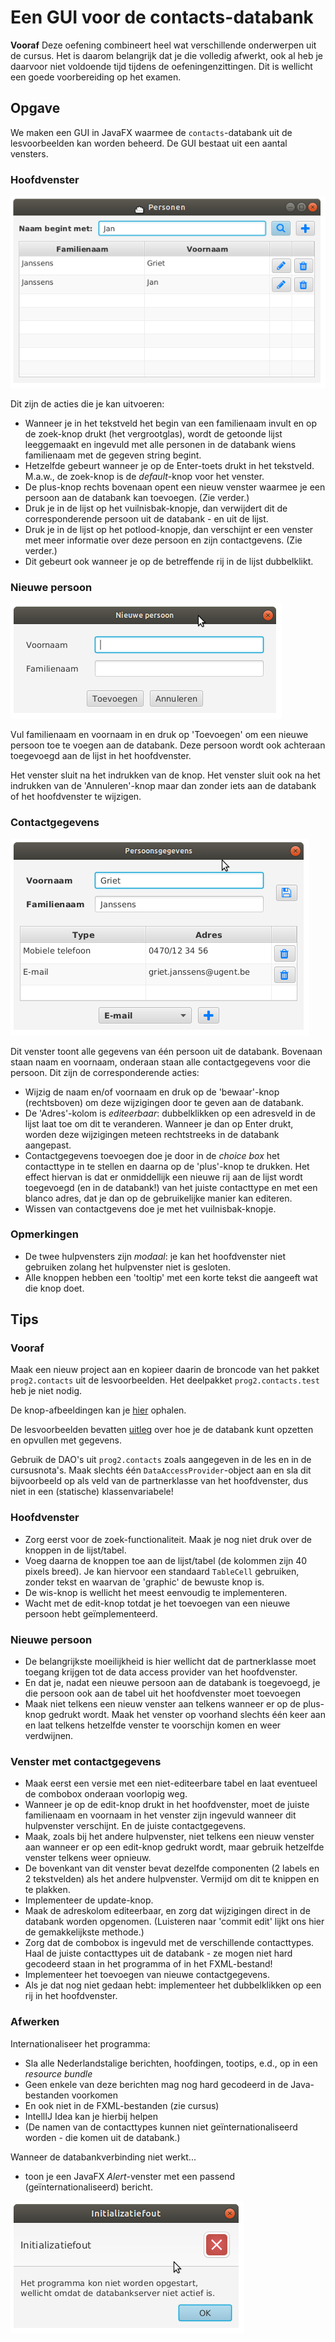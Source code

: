 Een GUI voor de contacts-databank
===

**Vooraf** Deze oefening combineert heel wat verschillende onderwerpen uit de cursus. Het is daarom belangrijk dat je
die volledig afwerkt, ook al heb je daarvoor niet voldoende tijd tijdens
de oefeningenzittingen. Dit is wellicht een goede voorbereiding op het examen.

Opgave
---

We maken een GUI in JavaFX waarmee de `contacts`-databank uit de lesvoorbeelden
kan worden beheerd. De GUI bestaat uit een aantal vensters.

### Hoofdvenster

![](main.png)

Dit zijn de acties die je kan uitvoeren:

* Wanneer je in het tekstveld het begin van een familienaam invult en op de zoek-knop
drukt (het vergrootglas), wordt de getoonde lijst leeggemaakt en ingevuld
met alle personen in de databank wiens familienaam met de gegeven string begint.
* Hetzelfde gebeurt wanneer je op de Enter-toets drukt in het tekstveld. M.a.w., de zoek-knop is
de *default*-knop voor het venster.
* De plus-knop rechts bovenaan opent een nieuw venster waarmee je een 
persoon aan de databank kan toevoegen. (Zie verder.)
* Druk je in de lijst op het vuilnisbak-knopje, dan verwijdert dit de corresponderende 
persoon uit de databank - en uit de lijst.
* Druk je in de lijst op het potlood-knopje, dan verschijnt er een venster met meer informatie over
deze persoon en zijn contactgevens. (Zie verder.)
* Dit gebeurt ook wanneer je op de betreffende rij in de lijst dubbelklikt.

### Nieuwe persoon

![](newperson.png)

Vul familienaam en voornaam in en druk op 'Toevoegen' om een nieuwe persoon toe
te voegen aan de databank. Deze persoon wordt ook achteraan toegevoegd
aan de lijst in het hoofdvenster. 

Het venster sluit na het indrukken van de knop. Het venster sluit ook na het indrukken
van de 'Annuleren'-knop maar dan zonder iets aan de databank of het hoofdvenster te wijzigen.
 
### Contactgegevens

![](contacts.png)

Dit venster toont alle gegevens van één persoon uit de databank. Bovenaan staan naam en voornaam, onderaan
staan alle contactgegevens voor die persoon. Dit zijn de corresponderende acties:

* Wijzig de naam en/of voornaam en druk op de 'bewaar'-knop (rechtsboven) om deze wijzigingen
door te geven aan de databank.
* De 'Adres'-kolom is *editeerbaar*: dubbelklikken op een adresveld in de lijst laat toe om dit te veranderen.
Wanneer je dan op Enter drukt, worden deze wijzigingen meteen rechtstreeks in de databank aangepast.
* Contactgegevens toevoegen doe je door in de *choice box* het contacttype in te stellen en daarna op de
'plus'-knop te drukken. Het effect hiervan is dat er onmiddellijk een nieuwe rij aan de lijst
wordt toegevoegd  (en in de databank!) van het juiste contacttype en met een blanco adres, dat je dan op de gebruikelijke manier
kan editeren.  
* Wissen van contactgevens doe je met het vuilnisbak-knopje.

### Opmerkingen

* De twee hulpvensters zijn *modaal*: je kan het hoofdvenster niet gebruiken zolang het hulpvenster niet is gesloten.
* Alle knoppen hebben een 'tooltip' met een korte tekst die aangeeft wat die knop doet. 


Tips
---

### Vooraf

Maak een nieuw project aan en kopieer daarin de broncode van 
het pakket `prog2.contacts` uit de lesvoorbeelden. Het deelpakket `prog2.contacts.test` heb je niet nodig.

De knop-afbeeldingen kan je
[hier](icons.zip?raw=true) ophalen.

De lesvoorbeelden bevatten [uitleg](https://github.ugent.be/kcoolsae/Prog2/blob/master/etc/Readme.md) over hoe je
de databank kunt opzetten en opvullen met gegevens.

Gebruik de DAO's uit `prog2.contacts` zoals aangegeven in de les en in de cursusnota's. Maak
slechts één `DataAccessProvider`-object aan en sla dit bijvoorbeeld op als veld van de partnerklasse
van het hoofdvenster, dus niet in een (statische) klassenvariabele!

### Hoofdvenster

* Zorg eerst voor de zoek-functionaliteit. Maak je nog niet druk over de knoppen in de lijst/tabel.
* Voeg daarna de knoppen toe aan de lijst/tabel (de kolommen zijn 40 pixels breed). Je kan hiervoor een standaard `TableCell`
gebruiken, zonder tekst en waarvan de 'graphic' de bewuste knop is.
* De wis-knop is wellicht het meest eenvoudig te implementeren.
* Wacht met de edit-knop totdat je het toevoegen van een nieuwe persoon hebt geïmplementeerd.

### Nieuwe persoon

* De belangrijkste moeilijkheid is hier wellicht dat de partnerklasse moet toegang krijgen tot
de data access provider van het hoofdvenster.
* En dat je, nadat een nieuwe persoon aan de databank is toegevoegd, je die persoon ook aan de tabel
uit het hoofdvenster moet toevoegen
* Maak niet telkens een nieuw venster aan telkens wanneer er op de plus-knop gedrukt wordt.
Maak het venster op voorhand slechts één keer aan en laat telkens hetzelfde venster te voorschijn
komen en weer verdwijnen.


### Venster met contactgegevens

* Maak eerst een versie
   met een niet-editeerbare tabel en laat eventueel de combobox onderaan voorlopig weg.
* Wanneer je op de edit-knop drukt in het hoofdvenster, moet de juiste familienaam en voornaam
 in het venster zijn ingevuld wanneer dit hulpvenster verschijnt. En de juiste contactgegevens.
* Maak, zoals bij het andere hulpvenster, niet telkens een nieuw venster aan wanneer er op een
edit-knop gedrukt wordt, maar gebruik hetzelfde venster telkens weer opnieuw.
* De bovenkant van dit venster bevat dezelfde componenten (2 labels en 2 tekstvelden) als
het andere hulpvenster. Vermijd om dit te knippen en te plakken.
* Implementeer de update-knop.
* Maak de adreskolom editeerbaar, en zorg dat wijzigingen direct in de databank worden opgenomen. (Luisteren 
naar 'commit edit' lijkt ons hier de gemakkelijkste methode.)
* Zorg dat de combobox is ingevuld met de verschillende contacttypes. Haal
 de juiste contacttypes uit de databank - ze mogen niet hard gecodeerd staan in het programma of
 in het FXML-bestand!
* Implementeer het toevoegen van nieuwe contactgegevens.  
* Als je dat nog niet gedaan hebt: implementeer het dubbelklikken op een rij in het hoofdvenster.

 
### Afwerken

Internationaliseer het programma:
* Sla alle Nederlandstalige berichten, hoofdingen, tootips, e.d., op in
een *resource bundle*
* Geen enkele van deze berichten mag nog hard gecodeerd in de Java-bestanden
voorkomen
* En ook niet in de FXML-bestanden (zie cursus)
* IntellIJ Idea kan je hierbij helpen
* (De namen van de contacttypes kunnen niet geïnternationaliseerd worden - die komen uit de databank.)

Wanneer de databankverbinding niet werkt...
* toon je een JavaFX *Alert*-venster met een passend (geïnternationaliseerd) bericht.

![](error.png)